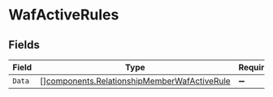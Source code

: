 # WafActiveRules


## Fields

| Field                                                                                                  | Type                                                                                                   | Required                                                                                               | Description                                                                                            |
| ------------------------------------------------------------------------------------------------------ | ------------------------------------------------------------------------------------------------------ | ------------------------------------------------------------------------------------------------------ | ------------------------------------------------------------------------------------------------------ |
| `Data`                                                                                                 | [][components.RelationshipMemberWafActiveRule](../../models/shared/relationshipmemberwafactiverule.md) | :heavy_minus_sign:                                                                                     | N/A                                                                                                    |